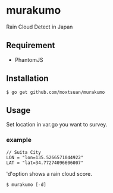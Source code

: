 murakumo
====

Rain Cloud Detect in Japan

## Requirement

- PhantomJS

## Installation

```
$ go get github.com/moxtsuan/murakumo
```

## Usage

Set location in var.go you want to survey.

### example
```
// Suita City
LON = "lon=135.5266571044922"
LAT = "lat=34.77274096606007"
```

'd'option shows a rain cloud score.

```
$ murakumo [-d]
```
